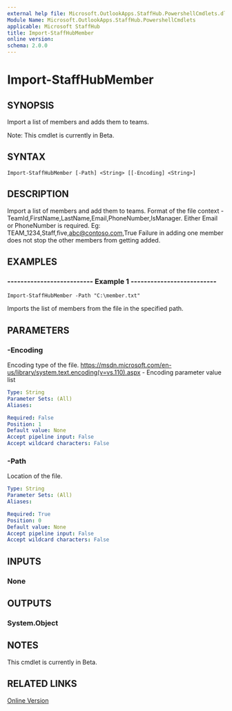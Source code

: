```yaml
---
external help file: Microsoft.OutlookApps.StaffHub.PowershellCmdlets.dll-Help.xml
Module Name: Microsoft.OutlookApps.StaffHub.PowershellCmdlets
applicable: Microsoft StaffHub
title: Import-StaffHubMember
online version: 
schema: 2.0.0
---
```


# Import-StaffHubMember

## SYNOPSIS
Import a list of members and adds them to teams.

Note: This cmdlet is currently in Beta.

## SYNTAX

```
Import-StaffHubMember [-Path] <String> [[-Encoding] <String>]
```

## DESCRIPTION
Import a list of members and add them to teams.
Format of the file context - TeamId,FirstName,LastName,Email,PhoneNumber,IsManager. Either Email or PhoneNumber is required.
Eg: TEAM_1234,Staff,five,abc@contoso.com,True
Failure in adding one member does not stop the other members from getting added.

## EXAMPLES

### -------------------------- Example 1 --------------------------
```
Import-StaffHubMember -Path "C:\member.txt"
```

Imports the list of members from the file in the specified path.

## PARAMETERS

### -Encoding
Encoding type of the file.
https://msdn.microsoft.com/en-us/library/system.text.encoding(v=vs.110).aspx - Encoding parameter value list

```yaml
Type: String
Parameter Sets: (All)
Aliases: 

Required: False
Position: 1
Default value: None
Accept pipeline input: False
Accept wildcard characters: False
```

### -Path
Location of the file.

```yaml
Type: String
Parameter Sets: (All)
Aliases: 

Required: True
Position: 0
Default value: None
Accept pipeline input: False
Accept wildcard characters: False
```

## INPUTS

### None

## OUTPUTS

### System.Object

## NOTES

This cmdlet is currently in Beta.

## RELATED LINKS

[Online Version](https://www.powershellgallery.com/packages/MicrosoftStaffHub/1.0.0-alpha)
